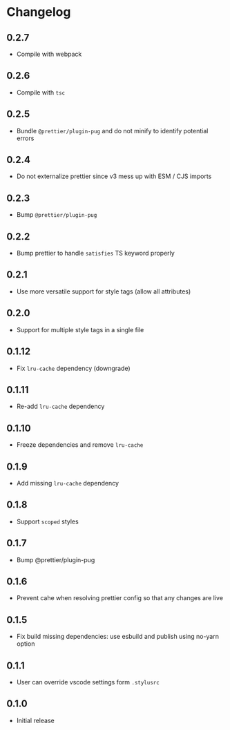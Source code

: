 # Changelog

## 0.2.7

  - Compile with webpack

## 0.2.6

  - Compile with `tsc`

## 0.2.5

  - Bundle `@prettier/plugin-pug` and do not minify to identify potential errors

## 0.2.4

  - Do not externalize prettier since v3 mess up with ESM / CJS imports

## 0.2.3

  - Bump `@prettier/plugin-pug`

## 0.2.2

  - Bump prettier to handle `satisfies` TS keyword properly

## 0.2.1

  - Use more versatile support for style tags (allow all attributes)

## 0.2.0

  - Support for multiple style tags in a single file

## 0.1.12

  - Fix `lru-cache` dependency (downgrade)

## 0.1.11

  - Re-add `lru-cache` dependency

## 0.1.10

  - Freeze dependencies and remove `lru-cache`

## 0.1.9

  - Add missing `lru-cache` dependency

## 0.1.8

  - Support `scoped` styles

## 0.1.7

  - Bump @prettier/plugin-pug

## 0.1.6

  - Prevent cahe when resolving prettier config so that any changes are live

## 0.1.5

  - Fix build missing dependencies: use esbuild and publish using no-yarn option

## 0.1.1

  - User can override vscode settings form `.stylusrc`

## 0.1.0

  - Initial release
